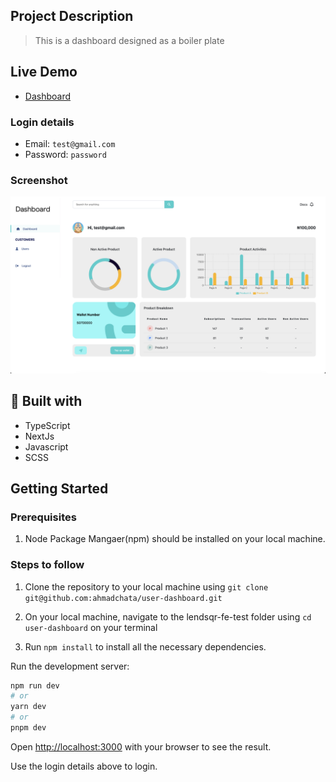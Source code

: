 ## Project Description

> This is a dashboard designed as a boiler plate

## Live Demo

- [Dashboard](https://ahmad-chata-lendsqr-fe-test.vercel.app)

### Login details

- Email: `test@gmail.com`
- Password: `password`

### Screenshot

![screenshot](/public/assets/screenshot.png)

## 🔧 Built with

- TypeScript
- NextJs
- Javascript
- SCSS

## Getting Started

### Prerequisites

1. Node Package Mangaer(npm) should be installed on your local machine.

### Steps to follow

1. Clone the repository to your local machine using `git clone git@github.com:ahmadchata/user-dashboard.git`

2. On your local machine, navigate to the lendsqr-fe-test folder using `cd user-dashboard` on your terminal

3. Run `npm install` to install all the necessary dependencies.

Run the development server:

```bash
npm run dev
# or
yarn dev
# or
pnpm dev
```

Open [http://localhost:3000](http://localhost:3000) with your browser to see the result.

Use the login details above to login.

